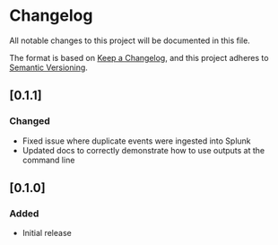 # Changelog

All notable changes to this project will be documented in this file.

The format is based on [Keep a Changelog](https://keepachangelog.com/en/1.0.0/),
and this project adheres to [Semantic Versioning](https://semver.org/spec/v2.0.0.html).

## [0.1.1]

### Changed

- Fixed issue where duplicate events were ingested into  Splunk
- Updated docs to correctly demonstrate how to use outputs at the command line


## [0.1.0] 

### Added

- Initial release


